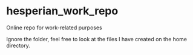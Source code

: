# hesperian_work_repo
Online repo for work-related purposes

Ignore the folder, feel free to look at the files I have created on the home directory.
